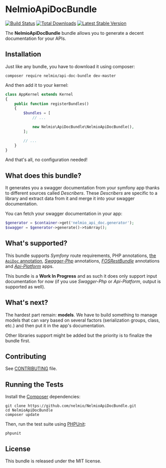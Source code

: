 NelmioApiDocBundle
==================

[![Build
Status](https://secure.travis-ci.org/nelmio/NelmioApiDocBundle.png?branch=master)](http://travis-ci.org/nelmio/NelmioApiDocBundle)
[![Total Downloads](https://poser.pugx.org/nelmio/api-doc-bundle/downloads)](https://packagist.org/packages/nelmio/api-doc-bundle)
[![Latest Stable
Version](https://poser.pugx.org/nelmio/api-doc-bundle/v/stable)](https://packagist.org/packages/nelmio/api-doc-bundle)

The **NelmioApiDocBundle** bundle allows you to generate a decent documentation
for your APIs.

## Installation

Just like any bundle, you have to download it using composer:
```
composer require nelmio/api-doc-bundle dev-master
```

And then add it to your kernel:
```php
class AppKernel extends Kernel
{
    public function registerBundles()
    {
        $bundles = [
            // ...

            new Nelmio\ApiDocBundle\NelmioApiDocBundle(),
        ];

        // ...
    }
}
```

And that's all, no configuration needed!

## What does this bundle?

It generates you a swagger documentation from your symfony app thanks to
different sources called _Describers_. These _Describers_ are specific
to a library and extract data from it and merge it into your swagger
documentation.

You can fetch your swagger documentation in your app:
```php
$generator = $container->get('nelmio_api_doc.generator');
$swagger = $generator->generate()->toArray();
```

## What's supported?

This bundle supports _Symfony_ route requirements, PHP annotations,
[the `ApiDoc` annotation](https://github.com/nelmio/NelmioApiDocBundle/blob/master/Annotation/ApiDoc.php),
[_Swagger-Php_](https://github.com/zircote/swagger-php) annotations,
[_FOSRestBundle_](https://github.com/FriendsOfSymfony/FOSRestBundle) annotations and
[_Api-Platform_](https://github.com/api-platform/api-platform) apps.

This bundle is a **Work In Progress** and as such it does only support input
documentation for now (if you use _Swagger-Php_ or _Api-Platform_, output is supported as well).

## What's next?

The hardest part remain: **models**. We have to build something to
manage models that can vary based on several factors (serialization
groups, class, etc.) and then put it in the app's documentation.

Other libraries support might be added but the priority is to finalize the bundle first.

## Contributing

See
[CONTRIBUTING](https://github.com/nelmio/NelmioApiDocBundle/blob/master/CONTRIBUTING.md)
file.


## Running the Tests

Install the [Composer](http://getcomposer.org/) dependencies:

    git clone https://github.com/nelmio/NelmioApiDocBundle.git
    cd NelmioApiDocBundle
    composer update

Then, run the test suite using
[PHPUnit](https://github.com/sebastianbergmann/phpunit/):

    phpunit


## License

This bundle is released under the MIT license.
